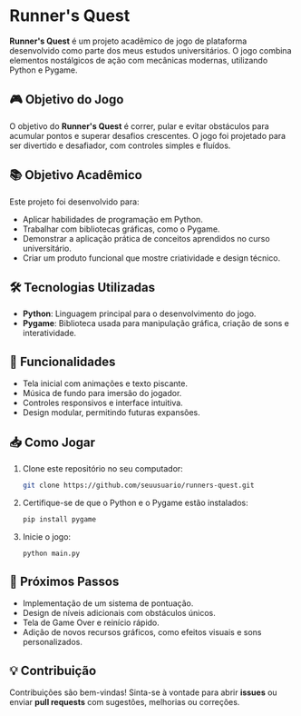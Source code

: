 # Runner's Quest

**Runner's Quest** é um projeto acadêmico de jogo de plataforma desenvolvido como parte dos meus estudos universitários. O jogo combina elementos nostálgicos de ação com mecânicas modernas, utilizando Python e Pygame.

## 🎮 Objetivo do Jogo
O objetivo do **Runner's Quest** é correr, pular e evitar obstáculos para acumular pontos e superar desafios crescentes. O jogo foi projetado para ser divertido e desafiador, com controles simples e fluídos.

## 📚 Objetivo Acadêmico
Este projeto foi desenvolvido para:
- Aplicar habilidades de programação em Python.
- Trabalhar com bibliotecas gráficas, como o Pygame.
- Demonstrar a aplicação prática de conceitos aprendidos no curso universitário.
- Criar um produto funcional que mostre criatividade e design técnico.

## 🛠️ Tecnologias Utilizadas
- **Python**: Linguagem principal para o desenvolvimento do jogo.
- **Pygame**: Biblioteca usada para manipulação gráfica, criação de sons e interatividade.

## 🌟 Funcionalidades
- Tela inicial com animações e texto piscante.
- Música de fundo para imersão do jogador.
- Controles responsivos e interface intuitiva.
- Design modular, permitindo futuras expansões.

## 📥 Como Jogar
1. Clone este repositório no seu computador:
   ```bash
   git clone https://github.com/seuusuario/runners-quest.git
   ```
2. Certifique-se de que o Python e o Pygame estão instalados:
   ```bash
   pip install pygame
   ```
3. Inicie o jogo:
   ```bash
   python main.py
   ```

## 🚀 Próximos Passos
- Implementação de um sistema de pontuação.
- Design de níveis adicionais com obstáculos únicos.
- Tela de Game Over e reinício rápido.
- Adição de novos recursos gráficos, como efeitos visuais e sons personalizados.

## 💡 Contribuição
Contribuições são bem-vindas! Sinta-se à vontade para abrir **issues** ou enviar **pull requests** com sugestões, melhorias ou correções.

